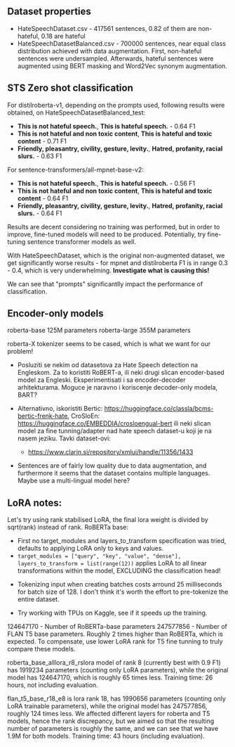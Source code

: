 ## Dataset properties
* HateSpeechDataset.csv - 417561 sentences, 0.82 of them are non-hateful, 0.18 are hateful
* HateSpeechDatasetBalanced.csv - 700000 sentences, near equal class distribution achieved with data augmentation. First, non-hateful sentences were undersampled. Afterwards, hateful sentences were augmented using BERT masking and Word2Vec synonym augmentation.

## STS Zero shot classification
For distilroberta-v1, depending on the prompts used, following results were obtained, on HateSpeechDatasetBalanced_test:
* **This is not hateful speech.**, **This is hateful speech.** - 0.64 F1
* **This is not hateful and non toxic content**, **This is hateful and toxic content** - 0.71 F1
* **Friendly, pleasantry, civility, gesture, levity.**, **Hatred, profanity, racial slurs.** - 0.63 F1

For sentence-transformers/all-mpnet-base-v2:
* **This is not hateful speech.**, **This is hateful speech.** - 0.56 F1
* **This is not hateful and non toxic content**, **This is hateful and toxic content** - 0.64 F1
* **Friendly, pleasantry, civility, gesture, levity.**, **Hatred, profanity, racial slurs.** - 0.64 F1

Results are decent considering no training was performed, but in order to improve, fine-tuned models will need to be produced. Potentially, try fine-tuning sentence transformer models as well.

With HateSpeechDataset, which is the original non-augmented dataset, we get significantly worse results - for mpnet and distilroberta F1 is in range 0.3 - 0.4, which is very underwhelming. **Investigate what is causing this!**

We can see that "prompts" significantlly impact the performance of classification.

## Encoder-only models
roberta-base 125M parameters
roberta-large 355M parameters

roberta-X tokenizer seems to be cased, which is what we want for our problem!

- Posluziti se nekim od datasetova za Hate Speech detection na Engleskom. Za to koristiti RoBERT-a, ili neki drugi slican encoder-based model za Engleski.
  Eksperimentisati i sa encoder-decoder arhitekturama. Moguce je naravno i koriscenje decoder-only modela, BART?
  
- Alternativno, iskoristiti Bertic: https://huggingface.co/classla/bcms-bertic-frenk-hate, CroSloEn: https://huggingface.co/EMBEDDIA/crosloengual-bert ili neki 
  slican model za fine tunning/adapter nad hate speech dataset-u koji je na nasem jeziku. Tavki dataset-ovi:
    - https://www.clarin.si/repository/xmlui/handle/11356/1433

- Sentences are of fairly low quality due to data augmentation, and furthermore it seems that the dataset contains multiple languages. Maybe use a multi-lingual model here?

## LoRA notes:
Let's try using rank stabilised LoRA, the final lora weight is divided by sqrt(rank) instead of rank.
RoBERTa base:
  * First no target_modules and layers_to_transform specification was tried, defaults to applying LoRA only to keys and values.
  * `target_modules = ["query", "key", "value", "dense"], layers_to_transform = list(range(12))` applies LoRA to all linear transformations within the model, EXCLUDING the classification head!

- Tokenizing input when creating batches costs arround 25 milliseconds for batch size of 128. I don't think it's worth the effort to pre-tokenize the entire dataset.

- Try working with TPUs on Kaggle, see if it speeds up the training.

124647170 - Number of RoBERTa-base parameters
247577856 - Number of FLAN T5 base parameters. Roughly 2 times higher than RoBERTa, which is expected. To compensate, use lower LoRA rank for T5 fine tunning
to truly compare these models.

roberta_base_alllora_r8_rslora model of rank 8 (currently best with 0.9 F1) has 1919234 parameters (counting only LoRA parameters), while the original model has 124647170, which is roughly 65 times less. Training time: 26 hours, not including evaluation.

flan_t5_base_r18_e8 is lora rank 18, has 1990656 parameters (counting only LoRA trainable parameters), while the original model has 247577856, roughly 124 times less. We affected different layers for roberta and T5 models, hence the rank discrepancy, but we aimed so that the resulting number of parameters is roughly the same, and we can see that we have 1.9M for both models. Training time: 43 hours (including evaluation).